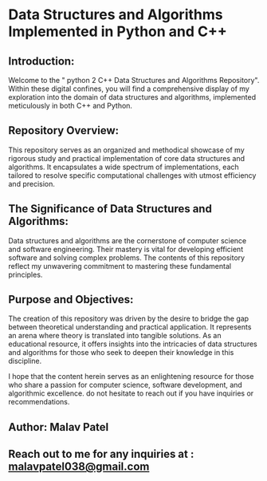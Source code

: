 # Data Structures and Algorithms Implemented in Python and C++

## Introduction:

Welcome to the " python 2 C++ Data Structures and Algorithms Repository". Within these digital confines, you will find a comprehensive display of my exploration into the domain of data structures and algorithms, implemented meticulously in both C++ and Python.

## Repository Overview:

This repository serves as an organized and methodical showcase of my rigorous study and practical implementation of core data structures and algorithms. It encapsulates a wide spectrum of implementations, each tailored to resolve specific computational challenges with utmost efficiency and precision.

## The Significance of Data Structures and Algorithms:

Data structures and algorithms are the cornerstone of computer science and software engineering. Their mastery is vital for developing efficient software and solving complex problems. The contents of this repository reflect my unwavering commitment to mastering these fundamental principles.

## Purpose and Objectives:

The creation of this repository was driven by the desire to bridge the gap between theoretical understanding and practical application. It represents an arena where theory is translated into tangible solutions. As an educational resource, it offers insights into the intricacies of data structures and algorithms for those who seek to deepen their knowledge in this discipline.

I hope that the content herein serves as an enlightening resource for those who share a passion for computer science, software development, and algorithmic excellence. do not hesitate to reach out if you have inquiries or recommendations.

## Author: Malav Patel 
## Reach out to me for any inquiries at : malavpatel038@gmail.com
